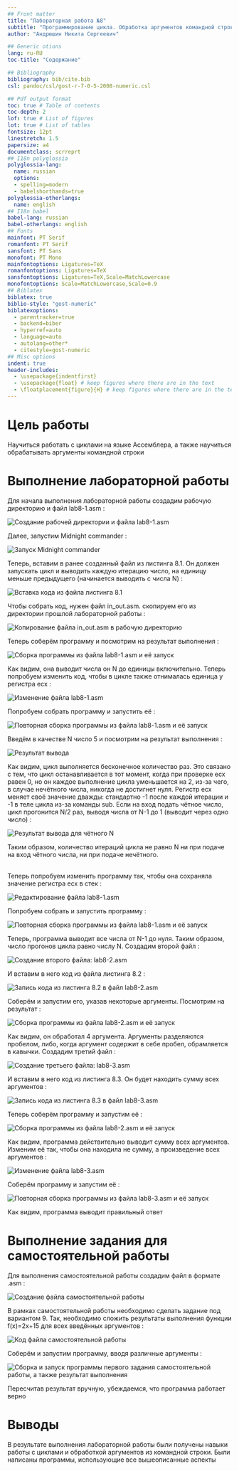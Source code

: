 ```yaml
---
## Front matter
title: "Лабораторная работа №8"
subtitle: "Программирование цикла. Обработка аргументов командной строки"
author: "Андрюшин Никита Сергеевич"

## Generic otions
lang: ru-RU
toc-title: "Содержание"

## Bibliography
bibliography: bib/cite.bib
csl: pandoc/csl/gost-r-7-0-5-2008-numeric.csl

## Pdf output format
toc: true # Table of contents
toc-depth: 2
lof: true # List of figures
lot: true # List of tables
fontsize: 12pt
linestretch: 1.5
papersize: a4
documentclass: scrreprt
## I18n polyglossia
polyglossia-lang:
  name: russian
  options:
  - spelling=modern
  - babelshorthands=true
polyglossia-otherlangs:
  name: english
## I18n babel
babel-lang: russian
babel-otherlangs: english
## Fonts
mainfont: PT Serif
romanfont: PT Serif
sansfont: PT Sans
monofont: PT Mono
mainfontoptions: Ligatures=TeX
romanfontoptions: Ligatures=TeX
sansfontoptions: Ligatures=TeX,Scale=MatchLowercase
monofontoptions: Scale=MatchLowercase,Scale=0.9
## Biblatex
biblatex: true
biblio-style: "gost-numeric"
biblatexoptions:
  - parentracker=true
  - backend=biber
  - hyperref=auto
  - language=auto
  - autolang=other*
  - citestyle=gost-numeric
## Misc options
indent: true
header-includes:
  - \usepackage{indentfirst}
  - \usepackage{float} # keep figures where there are in the text
  - \floatplacement{figure}{H} # keep figures where there are in the text
---
```


# Цель работы

Научиться работать с циклами на языке Ассемблера, а также научиться обрабатывать аргументы командной строки

# Выполнение лабораторной работы

Для начала выполнения лабораторной работы создадим рабочую директорию и файл lab8-1.asm :

![Создание рабочей директории и файла lab8-1.asm](image/8-1.png)

Далее, запустим Midnight commander :

![Запуск Midnight commander](image/8-2.png)

Теперь, вставим в ранее созданный файл из листинга 8.1. Он должен запускать цикл и выводить каждую итерацию число, на единицу меньше предыдущего (начинается выводить с числа N) :

![Вставка кода из файла листинга 8.1](image/8-3.jpg)

Чтобы собрать код, нужен файл in_out.asm. скопируем его из директории прошлой лабораторной работы :

![Копирование файла in_out.asm в рабочую директорию](image/8-4.jpg)

Теперь соберём программу и посмотрим на результат выполнения :

![Сборка программы из файла lab8-1.asm и её запуск](image/8-5.jpg)

Как видим, она выводит числа он N до единицы включительно. Теперь попробуем изменить код, чтобы в цикле также отнималась единица у регистра ecx :

![Изменение файла lab8-1.asm](image/8-6.jpg)

Попробуем собрать программу и запустить её :

![Повторная сборка программы из файла lab8-1.asm и её запуск](image/8-7.jpg)

Введём в качестве N число 5 и посмотрим на результат выполнения :

![Результат вывода](image/8-8.jpg)

Как видим, цикл выполняется бесконечное количество раз. Это связано с тем, что цикл останавливается в тот момент, когда при проверке ecx равен 0, но он каждое выполнение цикла уменьшается на 2, из-за чего, в случае нечётного числа, никогда не достигнет нуля. Регистр ecx меняет своё значение дважды: стандартно -1 после каждой итерации и -1 в теле цикла из-за команды sub. Если на вход подать чётное число, цикл прогонится N/2 раз, выводя числа от N-1 до 1 (выводит через одно число) :

![Результат вывода для чётного N](image/8-9.jpg)

 Таким образом, количество итераций цикла не равно N ни при подаче на вход чётного числа, ни при подаче нечётного.
<p><br>Теперь попробуем изменить программу так, чтобы она сохраняла значение регистра ecx в стек :

![Редактирование файла lab8-1.asm](image/8-10.jpg)

Попробуем собрать и запустить программу :

![Повторная сборка программы из файла lab8-1.asm и её запуск](image/8-11.jpg)

Теперь, программа выводит все числа от N-1 до нуля. Таким образом, число прогонов цикла равно числу N. Создадим второй файл :

![Создание второго файла: lab8-2.asm](image/8-12.jpg)

И вставим в него код из файла листинга 8.2 :

![Запись кода из листинга 8.2 в файл lab8-2.asm](image/8-13.jpg)

Соберём и запустим его, указав некоторые аргументы. Посмотрим на результат :

![Сборка программы из файла lab8-2.asm и её запуск](image/8-14.jpg)

Как видим, он обработал 4 аргумента. Аргументы разделяются пробелом, либо, когда аргумент содержит в себе пробел, обрамляется в кавычки. Создадим третий файл :

![Создание третьего файла: lab8-3.asm](image/8-15.jpg)

И вставим в него код из листинга 8.3. Он будет находить сумму всех аргументов :

![Запись кода из листинга 8.3 в файл lab8-3.asm](image/8-16.jpg)

Теперь соберём программу и запустим её :

![Сборка программы из файла lab8-2.asm и её запуск](image/8-17.jpg)

Как видим, программа действительно выводит сумму всех аргументов. Изменим её так, чтобы она находила не сумму, а произведение всех аргументов :

![Изменение файла lab8-3.asm](image/8-18.jpg)

Соберём программу и запустим её :

![Повторная сборка программы из файла lab8-3.asm и её запуск](image/8-19.jpg)

Как видим, программа выводит правильный ответ

# Выполнение задания для самостоятельной работы

Для выполнения самостоятельной работы создадим файл в формате .asm :

![Создание файла самостоятельной работы](image/8-20.jpg)

В рамках самостоятельной работы необходимо сделать задание под вариантом 9. Так, необходимо сложить результаты выполнения функции f(x)=2x+15 для всех введённых аргументов :

![Код файла самостоятельной работы](image/8-21.jpg)

Соберём и запустим программу, вводя различные аргументы :

![Сборка и запуск программы первого задания самостоятельной работы, а также результат выполнения](image/8-22.jpg)

Пересчитав результат вручную, убеждаемся, что программа работает верно

# Выводы

В результате выполнения лабораторной работы были получены навыки работы с циклами и обработкой аргументов из командной строки. Были написаны программы, использующие все вышеописанные аспекты
